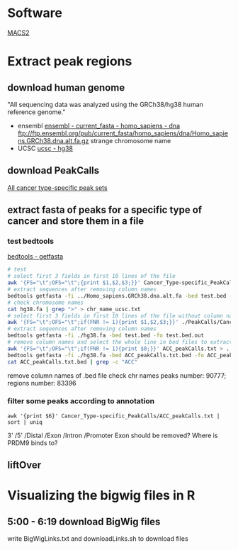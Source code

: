 # Software
[MACS2](https://www.ncbi.nlm.nih.gov/pmc/articles/PMC3868217/)
# Extract peak regions
## download human genome 
"All sequencing data was analyzed using the GRCh38/hg38 human reference genome."
- ensembl
[ensembl - current_fasta - homo_sapiens - dna](ftp://ftp.ensembl.org/pub/current_fasta/homo_sapiens/dna/)
ftp://ftp.ensembl.org/pub/current_fasta/homo_sapiens/dna/Homo_sapiens.GRCh38.dna.alt.fa.gz
strange chromosome name
- UCSC
[ucsc - hg38](http://hgdownload.soe.ucsc.edu/goldenPath/hg38/bigZips/)
## download PeakCalls
[All cancer type-specific peak sets](https://api.gdc.cancer.gov/data/71ccfc55-b428-4a04-bb5a-227f7f3bf91c)
## extract fasta of peaks for a specific type of cancer and store them in a file
### test bedtools
[bedtools - getfasta](https://bedtools.readthedocs.io/en/latest/content/tools/getfasta.html#split-extracting-bed-blocks)
```bash
# test
# select first 3 fields in first 10 lines of the file
awk '{FS="\t";OFS="\t";{print $1,$2,$3;}}' Cancer_Type-specific_PeakCalls/ACC_peakCalls.bed | head > test.bed
# extract sequences after removing column names
bedtools getfasta -fi ../Homo_sapiens.GRCh38.dna.alt.fa -bed test.bed -fo test.bed.out
# check chromosome names
cat hg38.fa | grep ">" > chr_name_ucsc.txt
# select first 3 fields in first 10 lines of the file without column names
awk '{FS="\t";OFS="\t";if(FNR != 1){print $1,$2,$3;}}' ./PeakCalls/Cancer_Type-specific_PeakCalls/ACC_peakCalls.bed | head > test.bed
# extract sequences after removing column names
bedtools getfasta -fi ./hg38.fa -bed test.bed -fo test.bed.out
# remove column names and select the whole line in bed files to extract region 
awk '{FS="\t";OFS="\t";if(FNR != 1){print $0;}}' ACC_peakCalls.txt > ../../ACC_peakCalls.txt.bed
bedtools getfasta -fi ./hg38.fa -bed ACC_peakCalls.txt.bed -fo ACC_peakCalls.txt.bed.out
cat ACC_peakCalls.txt.bed | grep -c "ACC"

```
remove column names of .bed file
check chr names
peaks number: 90777; regions number: 83396
### filter some peaks according to annotation
```
awk '{print $6}' Cancer_Type-specific_PeakCalls/ACC_peakCalls.txt | sort | uniq
```
3' /5' /Distal /Exon /Intron /Promoter
Exon should be removed? Where is PRDM9 binds to?
## liftOver

# Visualizing the bigwig files in R
## 5:00 - 6:19 download BigWig files
write BigWigLinks.txt and downloadLinks.sh to download files

<!--stackedit_data:
eyJoaXN0b3J5IjpbLTE3NTY2NzcxNDAsLTYxNzg4ODAwMiw4OD
g3OTczMjMsLTMxOTQ1Njc5MCwtMTA3MDc2MDA2MSwtNjI3MjE3
Nzc5LC02NTU5MzM2ODgsLTgxMjk2NDkzNSwtMTU0MDkxMzkwNS
wtMTc0ODUyODAzMywtMjE3ODU4MzE4LC00NjczMDAyNjEsMTYx
MjgyNjM2NywxMTEyOTI3NzcyLC0xMjMxMDk1OTMyLDE4MjE1Nj
g4MzcsLTE3MjUyNzgxOCwtNTQyOTQ1MTk4LC0xNTU0NjU4NjA5
LDg0MjEwNDE2OF19
-->
